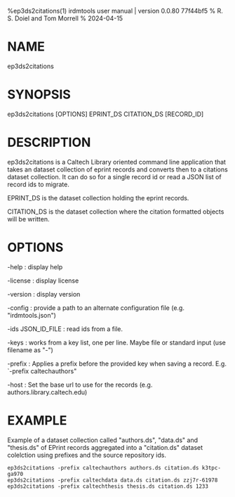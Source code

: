 %ep3ds2citations(1) irdmtools user manual | version 0.0.80 77f44bf5
% R. S. Doiel and Tom Morrell
% 2024-04-15

# NAME

ep3ds2citations

# SYNOPSIS

ep3ds2citations [OPTIONS] EPRINT_DS CITATION_DS [RECORD_ID]

# DESCRIPTION

ep3ds2citations is a Caltech Library oriented command line application
that takes an dataset collection of eprint records and converts then
to a citations dataset collection. It can do so for a single record id
or read a JSON list of record ids to migrate.

EPRINT_DS is the dataset collection holding the eprint records.

CITATION_DS is the dataset collection where the citation formatted
objects will be written.

# OPTIONS

-help
: display help

-license
: display license

-version
: display version

-config
: provide a path to an alternate configuration file (e.g. "irdmtools.json")

-ids JSON_ID_FILE
: read ids from a file.

-keys
: works from a key list, one per line. Maybe file or standard input (use filename as "-")

-prefix
: Applies a prefix before the provided key when saving a record. E.g. `-prefix caltechauthors"

-host
: Set the base url to use for the records (e.g. authors.library.caltech.edu)

# EXAMPLE

Example of a dataset collection called "authors.ds", "data.ds" and
"thesis.ds" of EPrint records aggregated into a "citation.ds" dataset
colelction using prefixes and the source repository ids.

~~~shell
ep3ds2citations -prefix caltechauthors authors.ds citation.ds k3tpc-ga970
ep3ds2citations -prefix caltechdata data.ds citation.ds zzj7r-61978
ep3ds2citations -prefix caltechthesis thesis.ds citation.ds 1233
~~~


